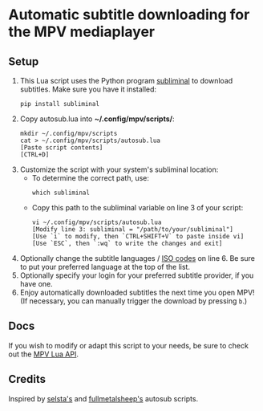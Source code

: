 # Automatic subtitle downloading for the MPV mediaplayer
## Setup
1. This Lua script uses the Python program [subliminal](https://github.com/Diaoul/subliminal) to download subtitles.
   Make sure you have it installed:  
   ```
   pip install subliminal
   ```
2. Copy autosub.lua into **~/.config/mpv/scripts/**:
   ```
   mkdir ~/.config/mpv/scripts
   cat > ~/.config/mpv/scripts/autosub.lua
   [Paste script contents]
   [CTRL+D]
   ```
3. Customize the script with your system's subliminal location:  
   - To determine the correct path, use:  
     ```
     which subliminal
     ```  
   - Copy this path to the subliminal variable on line 3 of your script:  
     ```
     vi ~/.config/mpv/scripts/autosub.lua
     [Modify line 3: subliminal = "/path/to/your/subliminal"]
     [Use `i` to modify, then `CTRL+SHIFT+V` to paste inside vi]
     [Use `ESC`, then `:wq` to write the changes and exit]
     ```
4. Optionally change the subtitle languages / [ISO codes](https://en.wikipedia.org/wiki/List_of_ISO_639-1_codes) on line 6. Be sure to put your preferred language at the top of the list.
5. Optionally specify your login for your preferred subtitle provider, if you have one.
6. Enjoy automatically downloaded subtitles the next time you open MPV!  
   (If necessary, you can manually trigger the download by pressing `b`.)

## Docs
If you wish to modify or adapt this script to your needs,
be sure to check out the [MPV Lua API](https://mpv.io/manual/stable/#lua-scripting).

## Credits
Inspired by [selsta's](https://gist.github.com/selsta/ce3fb37e775dbd15c698) and
[fullmetalsheep's](https://gist.github.com/fullmetalsheep/28c397b200a7348027d983f31a7eddfa) autosub scripts.
